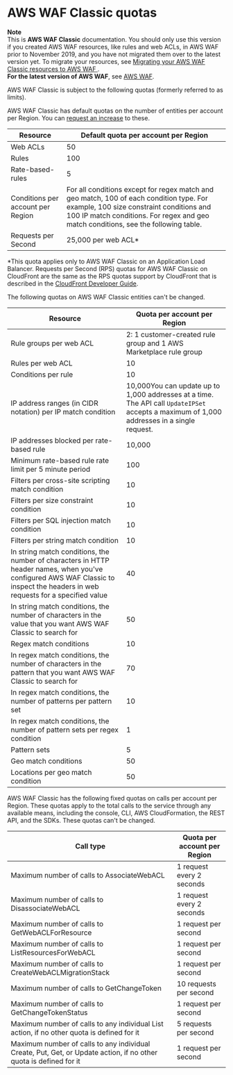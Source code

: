 # AWS WAF Classic quotas<a name="classic-limits"></a>

**Note**  
This is **AWS WAF Classic** documentation\. You should only use this version if you created AWS WAF resources, like rules and web ACLs, in AWS WAF prior to November 2019, and you have not migrated them over to the latest version yet\. To migrate your resources, see [Migrating your AWS WAF Classic resources to AWS WAF ](waf-migrating-from-classic.md)\.  
**For the latest version of AWS WAF**, see [AWS WAF](waf-chapter.md)\. 

AWS WAF Classic is subject to the following quotas \(formerly referred to as limits\)\. 

AWS WAF Classic has default quotas on the number of entities per account per Region\. You can [request an increase](https://console.aws.amazon.com/support/home#/case/create?issueType=service-limit-increase&limitType=service-code-waf) to these\.


| Resource | Default quota per account per Region | 
| --- | --- | 
| Web ACLs  | 50 | 
| Rules  | 100 | 
| Rate\-based\-rules  | 5 | 
| Conditions per account per Region | For all conditions except for regex match and geo match, 100 of each condition type\. For example, 100 size constraint conditions and 100 IP match conditions\. For regex and geo match conditions, see the following table\.  | 
| Requests per Second | 25,000 per web ACL\* | 

\*This quota applies only to AWS WAF Classic on an Application Load Balancer\. Requests per Second \(RPS\) quotas for AWS WAF Classic on CloudFront are the same as the RPS quotas support by CloudFront that is described in the [CloudFront Developer Guide](http://docs.aws.amazon.com/AmazonCloudFront/latest/DeveloperGuide/cloudfront-limits.html)\.

The following quotas on AWS WAF Classic entities can't be changed\.


| Resource | Quota per account per Region | 
| --- | --- | 
| Rule groups per web ACL | 2: 1 customer\-created rule group and 1 AWS Marketplace rule group | 
| Rules per web ACL | 10 | 
| Conditions per rule | 10 | 
| IP address ranges \(in CIDR notation\) per IP match condition | 10,000You can update up to 1,000 addresses at a time\. The API call `UpdateIPSet` accepts a maximum of 1,000 addresses in a single request\. | 
| IP addresses blocked per rate\-based rule | 10,000 | 
| Minimum rate\-based rule rate limit per 5 minute period | 100 | 
| Filters per cross\-site scripting match condition | 10 | 
| Filters per size constraint condition | 10 | 
| Filters per SQL injection match condition | 10 | 
| Filters per string match condition | 10 | 
| In string match conditions, the number of characters in HTTP header names, when you've configured AWS WAF Classic to inspect the headers in web requests for a specified value | 40 | 
| In string match conditions, the number of characters in the value that you want AWS WAF Classic to search for | 50 | 
| Regex match conditions  | 10  | 
| In regex match conditions, the number of characters in the pattern that you want AWS WAF Classic to search for | 70 | 
| In regex match conditions, the number of patterns per pattern set | 10 | 
| In regex match conditions, the number of pattern sets per regex condition | 1 | 
| Pattern sets  | 5 | 
| Geo match conditions  | 50  | 
| Locations per geo match condition | 50 | 

AWS WAF Classic has the following fixed quotas on calls per account per Region\. These quotas apply to the total calls to the service through any available means, including the console, CLI, AWS CloudFormation, the REST API, and the SDKs\. These quotas can't be changed\.


| Call type | Quota per account per Region | 
| --- | --- | 
| Maximum number of calls to AssociateWebACL |  1 request every 2 seconds   | 
| Maximum number of calls to DisassociateWebACL |  1 request every 2 seconds   | 
| Maximum number of calls to GetWebACLForResource  |  1 request per second  | 
| Maximum number of calls to ListResourcesForWebACL |  1 request per second  | 
| Maximum number of calls to CreateWebACLMigrationStack |  1 request per second  | 
| Maximum number of calls to GetChangeToken |  10 requests per second  | 
| Maximum number of calls to GetChangeTokenStatus |  1 request per second  | 
| Maximum number of calls to any individual List action, if no other quota is defined for it  |  5 requests per second  | 
| Maximum number of calls to any individual Create, Put, Get, or Update action, if no other quota is defined for it  |  1 request per second  | 